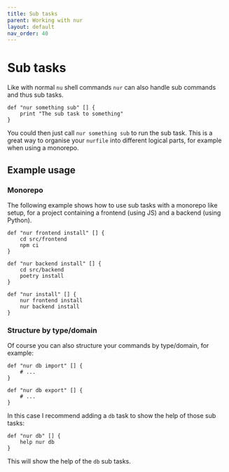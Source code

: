```yaml
---
title: Sub tasks
parent: Working with nur
layout: default
nav_order: 40
---
```


# Sub tasks

Like with normal `nu` shell commands `nur` can also handle sub commands and thus sub tasks.

```shell
def "nur something sub" [] {
    print "The sub task to something"
}
```

You could then just call `nur something sub` to run the sub task. This is a great way to organise your
`nurfile` into different logical parts, for example when using a monorepo.

## Example usage

### Monorepo

The following example shows how to use sub tasks with a monorepo like setup, for a project containing
a frontend (using JS) and a backend (using Python).

```shell
def "nur frontend install" [] {
    cd src/frontend
    npm ci
}

def "nur backend install" [] {
    cd src/backend
    poetry install
}

def "nur install" [] {
    nur frontend install
    nur backend install
}
```

### Structure by type/domain

Of course you can also structure your commands by type/domain, for example:

```shell
def "nur db import" [] {
    # ...
}

def "nur db export" [] {
    # ...
}
```

In this case I recommend adding a `db` task to show the help of those sub tasks:

```shell
def "nur db" [] {
    help nur db
}
```

This will show the help of the `db` sub tasks.
